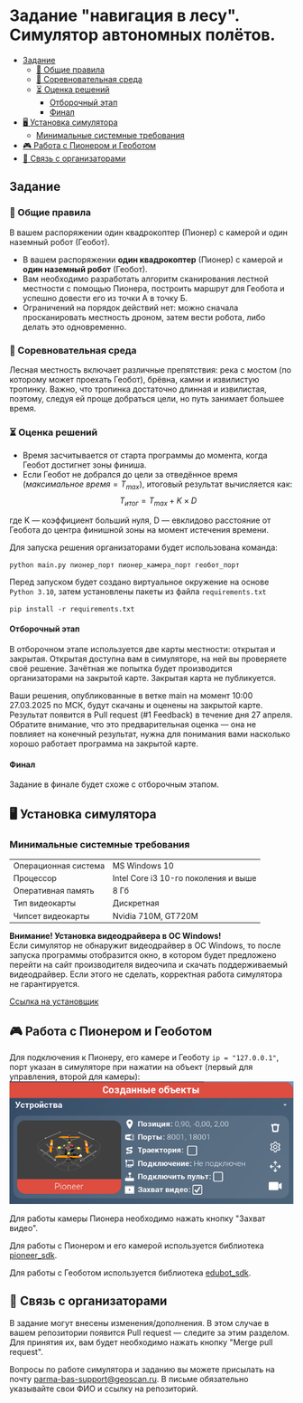 


# Задание "навигация в лесу". Симулятор автономных полётов.
* [Задание](#задание)
    * [📌 Общие правила](#-общие-правила)
    * [🚀 Соревновательная среда](#-соревновательная-среда)
    * [⏳ Оценка решений](#-оценка-решений)
        * [Отборочный этап](#отборочный-этап)
        * [Финал](#финал)
* [🖥 Установка симулятора](#-установка-симулятора)
    * [Минимальные системные требования](#минимальные-системные-требования)
* [🎮 Работа с Пионером и Геоботом](#-работа-с-пионером-и-геоботом)
* [📢 Связь с организаторами](#-связь-с-организаторами)



## Задание
### 📌 Общие правила
В вашем распоряжении один квадрокоптер (Пионер) с камерой и один наземный робот (Геобот).
* В вашем распоряжении **один квадрокоптер** (Пионер) с камерой и **один наземный робот** (Геобот).
* Вам необходимо разработать алгоритм сканирования лестной местности с помощью Пионера, построить маршрут для Геобота и успешно довести его из точки А в точку Б.
* Ограничений на порядок действий нет: можно сначала просканировать местность дроном, затем вести робота, либо делать это одновременно.

### 🚀 Соревновательная среда
<!-- TODO: фото с симулятора -->
Лесная местность включает различные препятствия: река с мостом (по которому может проехать Геобот), брёвна, камни и извилистую тропинку. Важно, что тропинка достаточно длинная и извилистая, поэтому, следуя ей проще добраться цели, но путь занимает большее время.

### ⏳ Оценка решений
* Время засчитывается от старта программы до момента, когда Геобот достигнет зоны финиша.
* Если Геобот не добрался до цели за отведённое время ($максимальное \ время = T_{max}$), итоговый результат вычисляется как:
$$
T_{итог} = T_{max}+K \times D$$

где K — коэффициент больший нуля, D — евклидово расстояние от Геобота до центра финишной зоны на момент истечения времени.


Для запуска решения организаторами будет использована команда:
```
python main.py пионер_порт пионер_камера_порт геобот_порт 
```

Перед запуском будет создано виртуальное окружение на основе `Python 3.10`, затем установлены пакеты из файла `requirements.txt`
```
pip install -r requirements.txt
```


#### Отборочный этап
В отборочном этапе используется две карты местности: открытая и закрытая. Открытая доступна вам в симуляторе, на ней вы проверяете своё решение. Зачётная же попытка будет производится организаторами на закрытой карте. Закрытая карта не публикуется. 

Ваши решения, опубликованные в ветке main на момент 10:00 27.03.2025 по МСК, будут скачаны и оценены на закрытой карте. Результат появится в Pull request (#1 Feedback) в течение дня 27 апреля. Обратите внимание, что это предварительная оценка — она не повлияет на конечный результат, нужна для понимания вами насколько хорошо работает программа на закрытой карте.

#### Финал
Задание в финале будет схоже с отборочным этапом.

## 🖥 Установка симулятора
### Минимальные системные требования

|                      |                                      |
|----------------------|--------------------------------------|
| Операционная система | MS Windows 10                        |
| Процессор            | Intel Core i3 10-го поколения и выше |
| Оперативная память   | 8 Гб                                 |
| Тип видеокарты       | Дискретная                           |
| Чипсет видеокарты    | Nvidia 710M, GT720M                  |

**Внимание! Установка видеодрайвера в ОС Windows!**  
Если симулятор не обнаружит видеодрайвер в ОС Windows, то после
запуска программы отобразится окно, в котором будет предложено
перейти на сайт производителя видеочипа и скачать поддерживаемый видеодрайвер. Если этого не сделать, корректная работа симулятора не гарантируется.

[Ссылка на установщик]() 


## 🎮 Работа с Пионером и Геоботом

Для подключения к Пионеру, его камере и Геоботу `ip = "127.0.0.1"`, порт указан в симуляторе при нажатии на объект (первый для управления, второй для камеры):
![порты устройства](image.png)

Для работы камеры Пионера необходимо нажать кнопку "Захват видео".

Для работы с Пионером и его камерой используется библиотека [pioneer_sdk](https://docs.geoscan.ru/pioneer/programming/python/pioneer-sdk-methods.html "Документация pioneer_sdk").

Для работы с Геоботом используется библиотека [edubot_sdk](edubot_sdk.py "Документация geobot_sdk").

## 📢 Связь с организаторами
В задание могут внесены изменения/дополнения. В этом случае в вашем репозитории появится Pull request — следите за этим разделом. Для принятия их, вам будет необходимо нажать кнопку "Merge pull request".

Вопросы по работе симулятора и заданию вы можете присылать на почту parma-bas-support@geoscan.ru. В письме обязательно указывайте свои ФИО и ссылку на репозиторий.

